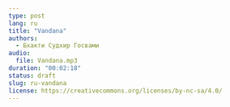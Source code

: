 ```yaml
---
type: post
lang: ru
title: "Vandana"
authors:
  - Бхакти Судхир Госвами
audio:
  file: Vandana.mp3
duration: "00:02:18"
status: draft
slug: ru-vandana
license: https://creativecommons.org/licenses/by-nc-sa/4.0/
---
```


